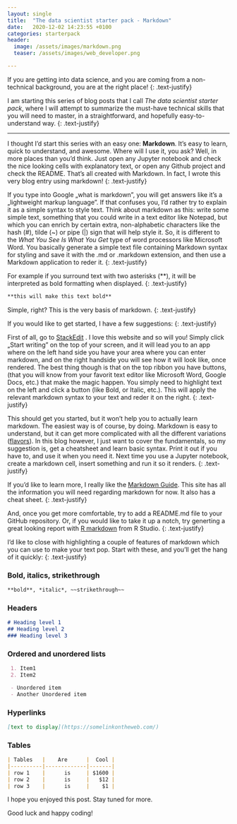 ```yaml
---
layout: single
title:  "The data scientist starter pack - Markdown"
date:   2020-12-02 14:23:55 +0100
categories: starterpack
header:
  image: /assets/images/markdown.png
  teaser: /assets/images/web_developer.png

---
```


If you are getting into data science, and you are coming from a non-technical background, you are at the right place!
{: .text-justify}

I am starting this series of blog posts that I call *The data scientist starter pack*, where I will attempt to summarize the must-have technical skills that you will need to master, in a straightforward, and hopefully easy-to-understand way.
{: .text-justify}

---

I thought I’d start this series with an easy one: **Markdown**. It’s easy to learn, quick to understand, and awesome. Where will I use it, you ask? Well, in more places than you’d think. Just open any Jupyter notebook and check the nice looking cells with explanatory text, or open any Github project and check the README. That’s all created with Markdown. In fact, I wrote this very blog entry using markdown!
{: .text-justify}

If you type into Google „what is markdown”, you will get answers like it’s a „lightweight markup language”. If that confuses you, I’d rather try to explain it as a simple syntax to style text. Think about markdown as this: write some simple text, something that you could write in a text editor like Notepad, but which you can enrich by certain extra, non-alphabetic characters like the hash (\#), tilde (\~) or pipe (\|) sign that will help style it. So, it is different to the *What You See Is What You Get* type of word processors like Microsoft Word. You basically generate a simple text file containing Markdown syntax for styling and save it with the .md or .markdown extension, and then use a Markdown application to reder it.
{: .text-justify}

For example if you surround text with two asterisks (\*\*), it will be interpreted as bold formatting when displayed.
{: .text-justify}

```markdown
**this will make this text bold**
```
Simple, right? This is the very basis of markdown.
{: .text-justify}

If you would like to get started, I have a few suggestions:
{: .text-justify}

First of all, go to [StackEdit](https://stackedit.io/) . I love this website and so will you! Simply click „Start writing” on the top of your screen, and it will lead you to an app where on the left hand side you have your area where you can enter markdown, and on the right handside you will see how it will look like, once rendered. The best thing though is that on the top ribbon you have buttons, (that you will know from your favorit text editor like Microsoft Word, Google Docs, etc.) that make the magic happen. You simply need to highlight text on the left and click a button (like Bold, or Italic, etc.). This will apply the relevant markdown syntax to your text and reder it on the right.
{: .text-justify}

This should get you started, but it won’t help you to actually learn markdown. The easiest way is of course, by doing. Markdown is easy to understand, but it can get more complicated with all the different variations ([flavors](https://gist.github.com/vimtaai/99f8c89e7d3d02a362117284684baa0f)). In this blog however, I just want to cover the fundamentals, so my suggestion is, get a cheatsheet and learn basic syntax. Print it out if you have to, and use it when you need it. Next time you use a Jupyter notebook, create a markdown cell, insert something and run it so it renders.
{: .text-justify}

If you’d like to learn more, I really like the  [Markdown Guide](https://www.markdownguide.org/). This site has all the information you will need regarding markdown for now. It also has a cheat sheet.
{: .text-justify}

And, once you get more comfortable, try to add a README.md file to your GitHub repository. Or, if you would like to take it up a notch, try generting a great looking report with [R markdown](https://rmarkdown.rstudio.com/) from R Studio.
{: .text-justify}

I’d like to close with highlighting a couple of features of markdown which you can use to make your text pop. Start with these, and you’ll get the hang of it quickly:
{: .text-justify}

### Bold, italics, strikethrough
```markdown
**bold**, *italic*, ~~strikethrough~~
```

### Headers
```markdown
# Heading level 1
## Heading level 2
### Heading level 3
```

### Ordered and unordered lists
```markdown
 1. Item1
 2. Item2
```
```markdown
 - Unordered item
 - Another Unordered item
```
### Hyperlinks
```markdown
[text to display](https://somelinkontheweb.com/)
```
### Tables
```markdown
| Tables   |    Are      |  Cool |
|----------|-------------|-------|
| row 1    |      is     | $1600 |
| row 2    |      is     |   $12 |
| row 3    |      is     |    $1 |
``` 
I hope you enjoyed this post. Stay tuned for more.

Good luck and happy coding!
